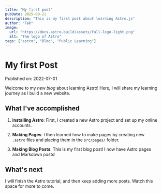 ```yaml
---
title: "My first post"
pubDate: 2025-08-21
description: "This is my first post about learning Astro.js"
author: "Tak"
image:
  url: "https://docs.astro.build/assets/full-logo-light.png"
  alt: "The logo of Astro"
tags: ["astro", "Blog", "Public Learning"]
---
```


# My first Post

Published on: 2022-07-01

Welcome to my _new blog_ about learning Astro! Here, I will share my learning journey as I build a new website.

## What I've accomplished

1. **Installing Astro**: First, I created a new Astro project and set up my online accounts.

2. **Making Pages**: I then learned how to make pages by creating new `.astro` files and placing them in the `src/pages/` folder.

3. **Making Blog Posts**: This is my first blog post! I now have Astro pages and Markdown posts!

## What's next

I will finish the Astro tutorial, and then keep adding more posts. Watch this space for more to come.
